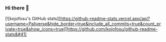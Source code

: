 ### Hi there 👋

[![kojofosu's GitHub stats][https://github-readme-stats.vercel.app/api?username=Paliverse&hide_border=true&include_all_commits=true&count_private=true&show_icons=true][https://github.com/kojofosu/github-readme-stats&#41]

<!--
**Paliverse/Paliverse** is a ✨ _special_ ✨ repository because its `README.md` (this file) appears on your GitHub profile.
Here are some ideas to get you started:
- 🔭 I’m currently working on ...
- 🌱 I’m currently learning ...
- 👯 I’m looking to collaborate on ...
- 🤔 I’m looking for help with ...
- 💬 Ask me about ...
- 📫 How to reach me: ...
- 😄 Pronouns: ...
- ⚡ Fun fact: ...
-->

